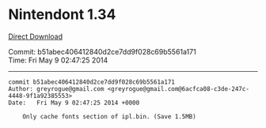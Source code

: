 # Nintendont 1.34
[Direct Download](./Nintendont.zip)

Commit: b51abec406412840d2ce7dd9f028c69b5561a171  
Time: Fri May 9 02:47:25 2014   

-----

```
commit b51abec406412840d2ce7dd9f028c69b5561a171
Author: greyrogue@gmail.com <greyrogue@gmail.com@6acfca08-c3de-247c-4448-9f1a92385553>
Date:   Fri May 9 02:47:25 2014 +0000

    Only cache fonts section of ipl.bin. (Save 1.5MB)
```
